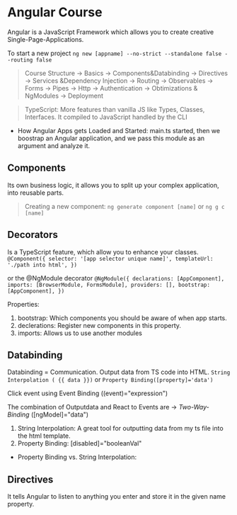 # Angular Course

Angular is a JavaScript Framework which allows you to create creative Single-Page-Applications.

To start a new project `ng new [appname] --no-strict --standalone false --routing false`

> Course Structure -> Basics -> Components&Databinding -> Directives -> Services &Dependency Injection -> Routing -> Observables -> Forms -> Pipes -> Http -> Authentication -> Obtimizations & NgModules -> Deployment

> TypeScript: More features than vanilla JS like Types, Classes, Interfaces. It compiled to JavaScript handled by the CLI

- How Angular Apps gets Loaded and Started: main.ts started, then we boostrap an Angular application, and we pass this module as an argument and analyze it.

## Components

Its own business logic, it allows you to split up your complex application, into reusable parts.

> Creating a new component: `ng generate component [name]` or `ng g c [name]`

## Decorators

Is a TypeScript feature, which allow you to enhance your classes.
`@Component({
  selector: '[app selector unique name]',
  templateUrl: './path into html',
})`

or the @NgModule decorator
`@NgModule({
  declarations: [AppComponent],
  imports: [BrowserModule, FormsModule],
  providers: [],
  bootstrap: [AppComponent],
})`

Properties:

1. bootstrap: Which components you should be aware of when app starts.
2. declerations: Register new components in this property.
3. imports: Allows us to use another modules

## Databinding

Databinding = Communication.
Output data from TS code into HTML. `String Interpolation ( {{ data }})` or `Property Binding([property]='data')`

Click event using Event Binding ((event)="expression")

The combination of Outputdata and React to Events are -> _Two-Way-Binding_ ([ngModel]="data")

1. String Interpolation: A great tool for outputting data from my ts file into the html template.
2. Property Binding: [disabled]="booleanVal"

- Property Binding vs. String Interpolation:

## Directives

It tells Angular to listen to anything you enter and store it in the given name property.
